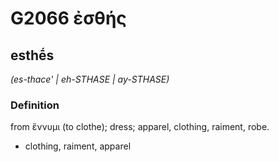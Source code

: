 # G2066 ἐσθής

## esthḗs

_(es-thace' | eh-STHASE | ay-STHASE)_

### Definition

from ἕννυμι (to clothe); dress; apparel, clothing, raiment, robe.

- clothing, raiment, apparel

